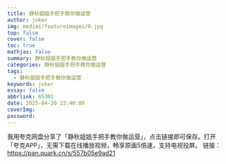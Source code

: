```yaml
---
title: 静秋姐姐手把手教你做运营
author: joker
img: medias/featureimages/0.jpg
top: false
cover: false
toc: true
mathjax: false
summary: 静秋姐姐手把手教你做运营
categories: 静秋姐姐手把手教你做运营
tags:
  - 静秋姐姐手把手教你做运营
keywords: joker
essay: false
abbrlink: 65301
date: 2025-04-20 23:40:08
coverImg:
password:
---
```


我用夸克网盘分享了「静秋姐姐手把手教你做运营」，点击链接即可保存。打开「夸克APP」，无需下载在线播放视频，畅享原画5倍速，支持电视投屏。
链接：https://pan.quark.cn/s/557b05e9ad21
